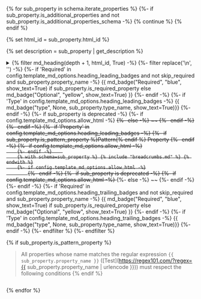 {% for sub_property in schema.iterate_properties %}
  {%- if sub_property.is_additional_properties and not sub_property.is_additional_properties_schema -%}
    {% continue %}
  {% endif %}

  {% set html_id = sub_property.html_id %}

  {% set description = sub_property | get_description %}
<details>
<summary>
    {% filter md_heading(depth + 1, html_id, True) -%}
      {%- filter replace('\n', '') -%}
    {%- if 'Required' in config.template_md_options.heading_leading_badges and not skip_required and sub_property.property_name -%}
        {{ md_badge("Required", "blue", show_text=True) if sub_property.is_required_property else md_badge("Optional", "yellow", show_text=True) }}
    {%- endif -%}
    {%- if 'Type' in config.template_md_options.heading_leading_badges -%}
        {{ md_badge("type", None, sub_property.type_name, show_text=True)}}
    {%- endif -%}
    {%- if sub_property is deprecated  -%}
    {%- if config.template_md_options.allow_html -%}
    <s>
    {%- else -%}
    ~~
    {%- endif -%}
    {%- endif -%}
    {%- if 'Property' in config.template_md_options.heading_leading_badges -%}
        {%- if sub_property.is_pattern_property %}Pattern{% endif %} Property
    {%- endif -%}
    {%- if config.template_md_options.allow_html -%}
        <code>
    {%- endif -%}    
    {% with schema=sub_property %} {% include "breadcrumbs.md" %} {% endwith %}
    {%- if config.template_md_options.allow_html -%}
        </code>
    {%- endif -%}
    {%- if sub_property is deprecated  -%}
    {%- if config.template_md_options.allow_html -%}
    </s>
    {%- else -%}
    ~~
    {%- endif -%}
    {%- endif -%}
    {%- if 'Required' in config.template_md_options.heading_trailing_badges and not skip_required and sub_property.property_name -%}
        {{ md_badge("Required", "blue", show_text=True) if sub_property.is_required_property else md_badge("Optional", "yellow", show_text=True) }}
    {%- endif -%}
    {%- if 'Type' in config.template_md_options.heading_trailing_badges -%}
        {{ md_badge("type", None, sub_property.type_name, show_text=True)}}
    {%- endif -%}
    {%- endfilter %}
  {%- endfilter %}
  
  {% if sub_property.is_pattern_property %}
> All properties whose name matches the regular expression
```{{ sub_property.property_name }}``` ([Test](https://regex101.com/?regex={{ sub_property.property_name | urlencode }}))
must respect the following conditions
  {% endif %}

</summary>
<blockquote>

  {% with schema=sub_property, skip_headers=False, depth=depth+1 %}
    {% include "content.md" %}
  {% endwith %}

</blockquote>
</details>

{% endfor %}